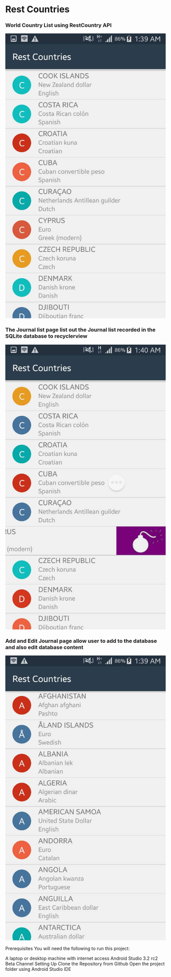 # Rest Countries
### World Country List using RestCountry API

![Country List](https://github.com/sodiqOladeni/RestCountries/blob/master/screen_shot/WhatsApp%20Image%202018-08-27%20at%201.42.39%20AM%20(1).jpeg)

### The Journal list page list out the Journal list recorded in the SQLite database to recyclerview

![Swipe to Delete Function](https://github.com/sodiqOladeni/RestCountries/blob/master/screen_shot/WhatsApp%20Image%202018-08-27%20at%201.42.39%20AM%20(2).jpeg)

### Add and Edit Journal page allow user to add to the database and also edit database content
![Country List](https://github.com/sodiqOladeni/RestCountries/blob/master/screen_shot/WhatsApp%20Image%202018-08-27%20at%201.42.39%20AM.jpeg)


Prerequisites
You will need the following to run this project:

A laptop or desktop machine with internet access
Android Studio 3.2 rc2 Beta Channel
Setting Up
Clone the Repository from Github
Open the project folder using Android Studio IDE
